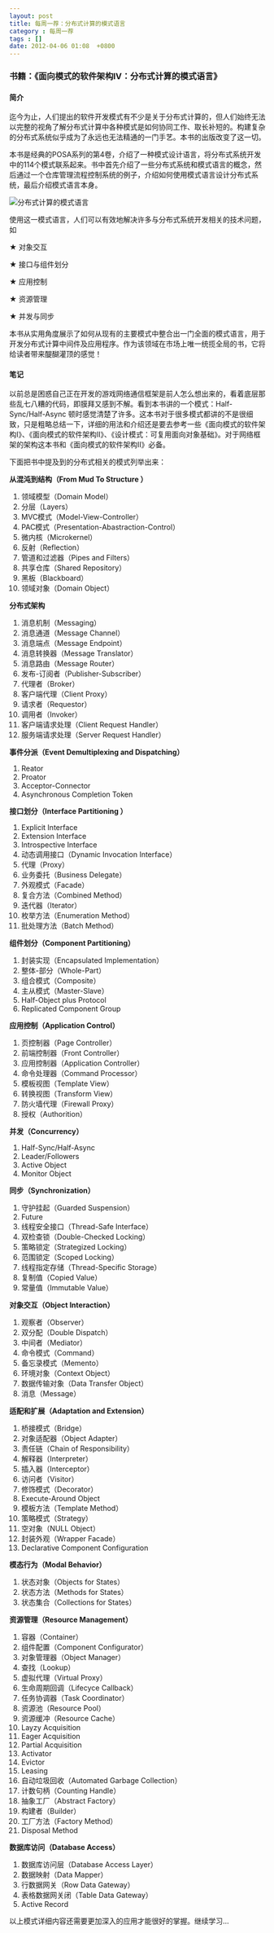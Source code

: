 ```yaml
---
layout: post
title: 每周一荐：分布式计算的模式语言
category : 每周一荐
tags : []
date: 2012-04-06 01:08  +0800
---
```


### 书籍：《面向模式的软件架构IV：分布式计算的模式语言》


#### 简介

迄今为止，人们提出的软件开发模式有不少是关于分布式计算的，但人们始终无法以完整的视角了解分布式计算中各种模式是如何协同工作、取长补短的。构建复杂的分布式系统似乎成为了永远也无法精通的一门手艺。本书的出版改变了这一切。

本书是经典的POSA系列的第4卷，介绍了一种模式设计语言，将分布式系统开发中的114个模式联系起来。书中首先介绍了一些分布式系统和模式语言的概念，然后通过一个仓库管理流程控制系统的例子，介绍如何使用模式语言设计分布式系统，最后介绍模式语言本身。

![分布式计算的模式语言](/images/2012-04-06-1.jpg)

使用这一模式语言，人们可以有效地解决许多与分布式系统开发相关的技术问题，如

★ 对象交互

★ 接口与组件划分

★ 应用控制

★ 资源管理

★ 并发与同步

本书从实用角度展示了如何从现有的主要模式中整合出一门全面的模式语言，用于开发分布式计算中间件及应用程序。作为该领域在市场上唯一统揽全局的书，它将给读者带来醍醐灌顶的感觉！

#### 笔记

以前总是困惑自己正在开发的游戏网络通信框架是前人怎么想出来的，看着底层那些乱七八糟的代码，即膜拜又感到不解。看到本书讲的一个模式：Half-Sync/Half-Async 顿时感觉清楚了许多。这本书对于很多模式都讲的不是很细致，只是粗略总结一下，详细的用法和介绍还是要去参考一些《面向模式的软件架构I》、《面向模式的软件架构II》、《设计模式：可复用面向对象基础》。对于网络框架的架构这本书和《面向模式的软件架构II》必备。

下面把书中提及到的分布式相关的模式列举出来：

**从混沌到结构（From Mud To Structure ）**

1. 领域模型（Domain Model）  
2. 分层（Layers）  
3. MVC模式（Model-View-Controller）  
4. PAC模式（Presentation-Abastraction-Control）  
5. 微内核（Microkernel）  
6. 反射（Reflection）  
7. 管道和过滤器（Pipes and Filters）  
8. 共享仓库（Shared Repository）  
9. 黑板（Blackboard）  
10. 领域对象（Domain Object）  

**分布式架构**

1. 消息机制（Messaging）  
2. 消息通道（Message Channel）  
3. 消息端点（Message Endpoint）  
4. 消息转换器（Message Translator）  
5. 消息路由（Message Router）  
6. 发布-订阅者（Publisher-Subscriber）  
7. 代理者（Broker）   
8. 客户端代理（Client Proxy）  
9. 请求者（Requestor）  
10. 调用者（Invoker）  
11. 客户端请求处理（Client Request Handler）  
12. 服务端请求处理（Server Request Handler）  


**事件分派（Event Demultiplexing and Dispatching）**

1. Reator  
2. Proator  
3. Acceptor-Connector  
4. Asynchronous Completion Token  

**接口划分（Interface Partitioning ）**

1. Explicit Interface  
2. Extension Interface  
3. Introspective Interface  
4. 动态调用接口（Dynamic Invocation Interface）  
5. 代理（Proxy）  
6. 业务委托（Business Delegate）  
7. 外观模式（Facade）  
8. 复合方法（Combined Method）  
9. 迭代器（Iterator）  
10. 枚举方法（Enumeration Method）  
11. 批处理方法（Batch Method）  

**组件划分（Component Partitioning）**

1. 封装实现（Encapsulated Implementation）  
2. 整体-部分（Whole-Part）  
3. 组合模式（Composite）  
4. 主从模式（Master-Slave）  
5. Half-Object plus Protocol  
6. Replicated Component Group  

**应用控制（Application Control）**

1. 页控制器（Page Controller）  
2. 前端控制器（Front Controller）  
3. 应用控制器（Application Controller）  
4. 命令处理器（Command Processor）  
5. 模板视图（Template View）  
6. 转换视图（Transform View）  
7. 防火墙代理（Firewall Proxy）  
8. 授权（Authorition）  

**并发（Concurrency）**

1. Half-Sync/Half-Async  
2. Leader/Followers  
3. Active Object  
4. Monitor Object  

**同步（Synchronization）**

1. 守护挂起（Guarded Suspension）  
2. Future  
3. 线程安全接口（Thread-Safe Interface）  
4. 双检查锁（Double-Checked Locking）  
5. 策略锁定（Strategized Locking）  
6. 范围锁定（Scoped Locking）  
7. 线程指定存储（Thread-Specific Storage）  
8. 复制值（Copied Value）  
9. 常量值（Immutable Value）  

**对象交互（Object Interaction）**

1. 观察者（Observer）  
2. 双分配（Double Dispatch）  
3. 中间者（Mediator）  
4. 命令模式（Command）  
5. 备忘录模式（Memento）  
6. 环境对象（Context Object）  
7. 数据传输对象（Data Transfer Object）  
8. 消息（Message）  
 
**适配和扩展（Adaptation and Extension）**

1. 桥接模式（Bridge）  
2. 对象适配器（Object Adapter）  
3. 责任链（Chain of Responsibility）  
4. 解释器（Interpreter）  
5. 插入器（Interceptor）  
6. 访问者（Visitor）  
7. 修饰模式（Decorator）  
8. Execute-Around Object  
9. 模板方法（Template Method）  
10. 策略模式（Strategy）  
11. 空对象（NULL Object）  
12. 封装外观（Wrapper Facade）  
13. Declarative Component Configuration  

**模态行为（Modal Behavior）**

1. 状态对象（Objects for States）  
2. 状态方法（Methods for States）  
3. 状态集合（Collections for States）  

**资源管理（Resource Management）**

1. 容器（Container）  
2. 组件配置（Component Configurator）  
3. 对象管理器（Object Manager）  
4. 查找（Lookup）  
5. 虚拟代理（Virtual Proxy）  
6. 生命周期回调（Lifecyce Callback）  
7. 任务协调器（Task Coordinator）  
8. 资源池（Resource Pool）  
9. 资源缓冲（Resource Cache）  
10. Layzy Acquisition  
11. Eager Acquisition  
12. Partial Acquisition  
13. Activator  
14. Evictor  
15. Leasing  
16. 自动垃圾回收（Automated Garbage Collection）  
17. 计数句柄（Counting Handle）  
18. 抽象工厂（Abstract Factory）  
19. 构建者（Builder）  
20. 工厂方法（Factory Method）  
21. Disposal Method  

**数据库访问（Database Access）**

1. 数据库访问层（Database Access Layer）  
2. 数据映射（Data Mapper）  
3. 行数据网关（Row Data Gateway）  
4. 表格数据网关闭（Table Data Gateway）  
5. Active Record  

以上模式详细内容还需要更加深入的应用才能很好的掌握。继续学习…



